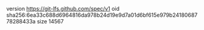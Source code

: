version https://git-lfs.github.com/spec/v1
oid sha256:6ea33c688d6964816da978b24d19e9d7a01d6bf615e979b2418068778288433a
size 14567

